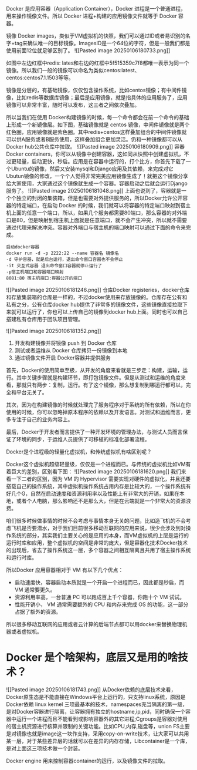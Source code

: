 Docker 是应用容器（Application Container），Docker 进程是一个普通进程，用来操作镜像文件。所以 Docker 进程+构建的应用镜像文件就等于 Docker 容器。

镜像 Docker images，类似于VM虚拟机的快照，我们可以通过ID或者易识别的名字+tag来确认唯一的目标镜像。ImagesID是一个64位的字符，但是一般我们都是使用前面12位就足够区别了。
![[Pasted image 20250106180733.png]]

如图中左边红框中redis: lates和右边的红框中5f515359c7f8都唯一表示为同一个镜像。所以我们一般的镜像可以命名为类似centos:latest、centos:centos7.1.1503等等。

镜像是分层的，有基础镜像，仅仅包含操作系统，比如centos镜像；有中间件镜像，比如redis等数据库镜像；最后是应用镜像，就是指具体的应用服务了，应用镜像可以非常丰富，随时可以发布，这三者之间依次叠加。

所以当我们在使用 Docker构建镜像的时候，每一个命令都会在前一个命令的基础上形成一个新镜像层。如下图，基础镜像就是 centos 镜像，中间件镜像就是两个红色圈，应用镜像就是紫色圈。其中redis+centos这样叠加组合的中间件镜像就可以供A服务或者B服务使用，这样叠加组合更加灵活。仍和一种镜像都可以从Docker hub公共仓库中拉取。
![[Pasted image 20250106180909.png]]
容器Docker containers，你可以从镜像中创建容器，这如同从快照中创建虚拟机，不过更轻量，启动更快，秒启。应用是在容器中运行的，打个比方，你首先下载了一个Ubuntu的镜像，然后又安装mysql和Django应用及其依赖，来完成对它Ubutun镜像的修改，一个个人觉得非常完美应用镜像生成了！就把这个镜像分享给大家使用，大家通过这个镜像就生成一个容器。容器启动之后就会运行Django服务了。
![[Pasted image 20250106181048.png]]
上面也说到了，容器就是一个个独立的封闭的集装箱，但是也需要对外提供服务的，所以Docker允许公开容器的特定端口，在启动 Docker 的时候，我们就可以将容器的特定端口映射到宿主机上面的任意一个端口，所以，如果几个服务都需要80端口，那么容器的对外端口是80，但是映射到宿主机上面就是任意端口，就不会产生冲突，所以就不需要通过代理来解决冲突。容器对外端口与宿主机的端口映射可以通过下面的命令来完成。

	启动docker容器  
	docker run -d -p 2222:22 --name 容器名 镜像名  
	-d 守护容器，就是后台运行，退出命令窗口容器也不会停止  
	-it 交互式容器 退出命令窗口容器就停止运行了  
	-p宿主机端口和容器端口映射  
	8081:80 宿主机端口:容器公开的端口

![[Pasted image 20250106181246.png]]
仓库Docker registeries，docker仓库和存放集装箱的仓库是一样的，不过docker使用来存放镜像的。仓库存在公有和私有之分，公有仓库docker hub提供了非常多的镜像文件，这些镜像直接拉取下来就可以运行了，你也可以上传自己的镜像到docker hub上面。同时也可以自己搭建私有仓库用于团队项目管理。

![[Pasted image 20250106181352.png]]
1. 开发构建镜像并将镜像 push 到 Docker 仓库
2. 测试或者运维从 Docker 仓库拷贝一份镜像到本地
3. 通过镜像文件开启 Docker容器并提供服务

首先，Docker的使用简单至极，从开发的角度来看就是三步走：构建，运输，运行。其中关键步骤就是构建环节，即打包镜像文件。但是从测试和运维的角度来看，那就只有两步：复制，运行。有了这个镜像，那么想复制到哪运行都可以，完全和平台无关了。

其次，因为在构建镜像的时候就处理完了服务程序对于系统的所有依赖，所以在你使用的时候，你可以忽略掉原本程序的依赖以及开发语言。对测试和运维而言，更多专注于自己的业务内容上。

最后，Docker于开发者而言提供了一种开发环境的管理办法，与测试人员而言保证了环境的同步，于运维人员提供了可移植的标准化部署流程。

Docker是个进程级的轻量化虚拟机，和传统虚拟机有啥区别呢？

Docker这个虚拟机超级轻量级，仅仅是一个进程而已。与传统的虚拟机比如VM有着巨大的差别，区别看下图：
![[Pasted image 20250106181620.png]]
我们来看一下二者的区别，因为 VM 的 Hypervisor 需要实现对硬件的虚拟化，并且还要搭载自己的操作系统，其中虚拟机操作系统占用内存是比较大的，一个操作系统有好几个G，自然在启动速度和资源利用率以及性能上有非常大的开销，如果在本地，或者个人电脑，那么影响还不是那么大，但是在云端就是一个非常大的资源浪费。

咱们很多时候做事情的时候不会考虑与事情本身无关的问题，比如造飞机的不会考虑飞机是否要潜水，对于我们目前很多移动互联网的应用来说，很少会涉及到对操作系统的部分，其实我们主要关心的是应用的本身，而VM虚拟机的上层是运行的运行时库和应用，整个虚拟机的空间是非常的庞大，但是容器化技术Docker技术的出现后，省去了操作系统这一层，多个容器之间相互隔离且共用了宿主操作系统和运行时库。

所以Docker 应用容器相对于 VM 有以下几个优点：
- 启动速度快，容器启动本质就是一个开启一个进程而已，因此都是秒启，而 VM 通常要更久。
- 资源利用率高，一台普通 PC 可以跑成百上千个容器，你跑十个 VM 试试。
- 性能开销小， VM 通常需要额外的 CPU 和内存来完成 OS 的功能，这一部分占据了额外的资源。

所以很多移动互联网的应用或者云计算的后端节点都可以用docker来替换物理机器或者虚拟机。

# Docker 是个啥架构，底层又是用的啥技术？
![[Pasted image 20250106181743.png]]
从Docker依赖的底层技术来看，Docker原生态是不能直接在Windows平台上运行的，只支持linux系统，原因是Docker依赖 linux kernel 三项最基本的技术，namespaces充当隔离的第一级，是对Docker容器进行隔离，让容器拥有独立的hostname,ip,pid，同时确保一个容器中运行一个进程而且不能看到或影响容器外的其它进程;Cgroups是容器对使用的宿主机资源进行核算并限制的关键功能。比如CPU,内存,磁盘等，union FS主要是对镜像也就是image这一块作支持，采用copy-on-write技术，让大家可以共用某一层，对于某些差异层的话就可以在差异的内存存储，Libcontainer是一个库，是对上面这三项技术做一个封装。

Docker engine 用来控制容器container的运行，以及镜像文件的拉取。